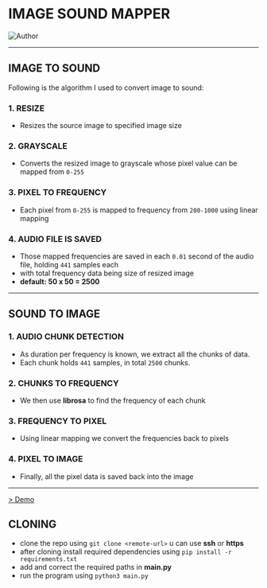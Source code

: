 # IMAGE SOUND MAPPER

![Author](https://img.shields.io/badge/author-samip--regmi-blue)

---

## IMAGE TO SOUND

Following is the algorithm I used to convert image to sound:

### 1. RESIZE
* Resizes the source image to specified image size

### 2. GRAYSCALE
* Converts the resized image to grayscale whose pixel value can be mapped from `0-255`

### 3. PIXEL TO FREQUENCY
* Each pixel from `0-255` is mapped to frequency from `200-1000` using linear mapping

### 4. AUDIO FILE IS SAVED
* Those mapped frequencies are saved in each `0.01` second of the audio file, holding `441` samples each  
* with total frequency data being size of resized image  
* **default: 50 x 50 = 2500**

---

## SOUND TO IMAGE

### 1. AUDIO CHUNK DETECTION
* As duration per frequency is known, we extract all the chunks of data.  
* Each chunk holds `441` samples, in total `2500` chunks.

### 2. CHUNKS TO FREQUENCY
* We then use **librosa** to find the frequency of each chunk

### 3. FREQUENCY TO PIXEL
* Using linear mapping we convert the frequencies back to pixels

### 4. PIXEL TO IMAGE
* Finally, all the pixel data is saved back into the image

---

[> Demo](https://github.com/user-attachments/assets/e2eb8ffb-ca62-479e-a699-af40396a8966)


## CLONING

* clone the repo using `git clone <remote-url>` u can use **ssh** or **https**
* after cloning install required dependencies using `pip install -r requirements.txt`
* add and correct the required paths in **main.py**
* run the program using `python3 main.py`